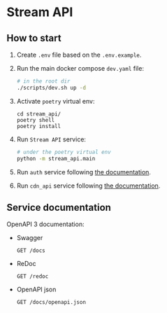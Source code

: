 # Stream API

## How to start 
1. Create `.env` file based on the `.env.example`.
2. Run the main docker compose `dev.yaml` file: 
    ``` bash
    # in the root dir 
    ./scripts/dev.sh up -d
    ```
3. Activate `poetry` virtual env:
    ```
    cd stream_api/
    poetry shell
    poetry install
    ```
4. Run `Stream API` service:
    ``` bash
    # under the poetry virtual env
    python -m stream_api.main
    ```
5. Run `auth` service following [the documentation](../auth/README.md).

6. Run `cdn_api` service following [the documentation](../cdn_api/README.md).


## Service documentation

OpenAPI 3 documentation:

- Swagger
    ```
    GET /docs
    ```

- ReDoc
    ```
    GET /redoc
    ```

- OpenAPI json
    ```
    GET /docs/openapi.json
    ```
